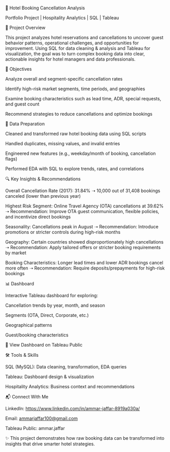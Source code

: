🏨 Hotel Booking Cancellation Analysis

Portfolio Project | Hospitality Analytics | SQL | Tableau

🚀 Project Overview

This project analyzes hotel reservations and cancellations to uncover guest behavior patterns, operational challenges, and opportunities for improvement. Using SQL for data cleaning & analysis and Tableau for visualization, the goal was to turn complex booking data into clear, actionable insights for hotel managers and data professionals.

🎯 Objectives

Analyze overall and segment-specific cancellation rates

Identify high-risk market segments, time periods, and geographies

Examine booking characteristics such as lead time, ADR, special requests, and guest count

Recommend strategies to reduce cancellations and optimize bookings

🧹 Data Preparation

Cleaned and transformed raw hotel booking data using SQL scripts

Handled duplicates, missing values, and invalid entries

Engineered new features (e.g., weekday/month of booking, cancellation flags)

Performed EDA with SQL to explore trends, rates, and correlations

🔍 Key Insights & Recommendations

Overall Cancellation Rate (2017): 31.84%
➝ 10,000 out of 31,408 bookings canceled (lower than previous year)

Highest Risk Segment: Online Travel Agency (OTA) cancellations at 39.62%
➝ Recommendation: Improve OTA guest communication, flexible policies, and incentivize direct bookings

Seasonality: Cancellations peak in August
➝ Recommendation: Introduce promotions or stricter controls during high-risk months

Geography: Certain countries showed disproportionately high cancellations
➝ Recommendation: Apply tailored offers or stricter booking requirements by market

Booking Characteristics: Longer lead times and lower ADR bookings cancel more often
➝ Recommendation: Require deposits/prepayments for high-risk bookings

📊 Dashboard

Interactive Tableau dashboard for exploring:

Cancellation trends by year, month, and season

Segments (OTA, Direct, Corporate, etc.)

Geographical patterns

Guest/booking characteristics

🔗 View Dashboard on Tableau Public

🛠 Tools & Skills

SQL (MySQL): Data cleaning, transformation, EDA queries

Tableau: Dashboard design & visualization

Hospitality Analytics: Business context and recommendations

📬 Connect With Me

LinkedIn: https://www.linkedin.com/in/ammar-jaffar-8919a030a/

Email: ammarjaffar100@gmail.com

Tableau Public: ammar.jaffar

✨ This project demonstrates how raw booking data can be transformed into insights that drive smarter hotel strategies.
